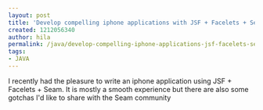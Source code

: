 ```yaml
---
layout: post
title: 'Develop compelling iphone applications with JSF + Facelets + Seam '
created: 1212056340
author: hila
permalink: /java/develop-compelling-iphone-applications-jsf-facelets-seam
tags:
- JAVA
---
```

<p><span class="thmr_call" id="thmr_42"><span class="thmr_call" id="thmr_6"><p>I recently had the pleasure to write an iphone application using JSF + Facelets + Seam. It is mostly a smooth experience but there are also some gotchas I'd like to share with the Seam community</p></span></span></p>
